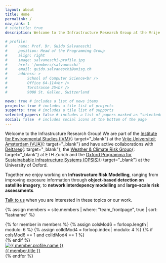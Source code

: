 ```yaml
---
layout: about
title: Home
permalink: /
nav_rank: 1
# sitetitle: true
description: Welcome to the Infrastructure Research Group at the Vrije Universiteit Amsterdam.

# profile:
#     name: Prof. Dr. Guido Salvaneschi
#     position: Head of the Programming Group
#     align: right
#     image: salvaneschi-profile.jpg
#     href: '/members/salvaneschi'
#     email: guido.salvaneschi@unisg.ch
#     address: >
#         School of Computer Science<br />
#         Office 64-114<br />
#         Torstrasse 25<br />
#         9000 St. Gallen, Switzerland

news: true # includes a list of news items
projects: true # includes a tile list of projects
supports: true # includes a tile list of supports
selected_papers: false # includes a list of papers marked as "selected={true}"
social: false  # includes social icons at the bottom of the page
---
```


Welcome to the Infrastructure Research Group!
We are part of the [Institute for Environmental Studies (IVM)](https://www.ivm.vu.nl/){: target="_blank"} at the [Vrije Universiteit Amsterdam (VUA)](https://www.vu.nl/){: target="_blank"} and have active collaborations with [Deltares](https://www.deltares.nl/){: target="_blank"}, the [Weather & Climate Risk Group](https://wcr.ethz.ch/){: target="_blank"} at ETH Zurich and the [Oxford Programma for Sustainabable Infrastructure Systems (OPSIS)](https://opsis.eci.ox.ac.uk/){: target="_blank"} at the University of Oxford. 

Together we enjoy working on **Infrastructure Risk Modelling**, ranging from improving exposure information through **object-based detection on satellite imagery**, to **network interdepency modelling** and **large-scale risk assessments**.

[Talk to us](mailto:elco.koks@vu.nl) when you are interested in these topics or our work.

{% assign members = site.members | where: "team_frontpage", true | sort: "lastname" %}
<div class="d-flex flex-wrap align-content-stretch justify-content-center m-n2 pt-5 no-gutters">
    {% for member in members %}
        {% assign colsMod6 = forloop.length | modulo: 6 %}
        {% assign colIdMod4 = forloop.index | modulo: 4 %}
        {% if colsMod6 == 1 and colIdMod4 == 1 %}<div class="col-md-2 w-100"></div>{% endif %}
        <div class="col-6 col-sm-3 col-md-2 mb-3">
            <a href="{{ member.url | relative_url }}" class="no-decoration">
                <div class="card hoverable h-100 m-2">
                    <img src="{{ '/assets/img/' | append: member.profile.image | relative_url }}" class="card-img-top" alt="{{ member.profile.name }}" />
                    <div class="card-body p-2">
                        <div class="card-title m-0">{{ member.title }}</div>
                    </div>
                </div>
            </a>
        </div>
    {% endfor %}
</div>
